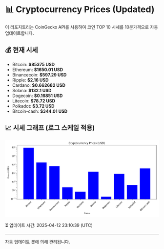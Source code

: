 
# 📊 Cryptocurrency Prices (Updated)

이 리포지토리는 CoinGecko API를 사용하여 코인 TOP 10 시세를 10분가격으로 자동 업데이트합니다.

## 💰 현재 시세
- Bitcoin: **$85375 USD**
- Ethereum: **$1650.01 USD**
- Binancecoin: **$597.29 USD**
- Ripple: **$2.16 USD**
- Cardano: **$0.662682 USD**
- Solana: **$132.1 USD**
- Dogecoin: **$0.16851 USD**
- Litecoin: **$78.72 USD**
- Polkadot: **$3.72 USD**
- Bitcoin-cash: **$344.01 USD**

## 📈 시세 그래프 (로그 스케일 적용)
![Crypto Prices](crypto_prices.png)

⏳ 업데이트 시간: 2025-04-12 23:10:39 (UTC)

---
자동 업데이트 봇에 의해 관리됩니다.
